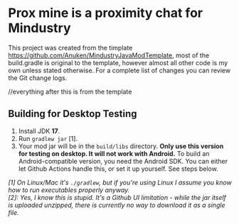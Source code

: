 # Prox mine is a proximity chat for Mindustry
This project was created from the timplate https://github.com/Anuken/MindustryJavaModTemplate, most of the build.gradle is original to the template, however almost all other code is my own unless stated otherwise. For a complete list of changes you can review the Git change logs.

//everything after this is from the template
## Building for Desktop Testing

1. Install JDK **17**.
2. Run `gradlew jar` [1].
3. Your mod jar will be in the `build/libs` directory. **Only use this version for testing on desktop. It will not work with Android.**
To build an Android-compatible version, you need the Android SDK. You can either let Github Actions handle this, or set it up yourself. See steps below.

*[1]* *On Linux/Mac it's `./gradlew`, but if you're using Linux I assume you know how to run executables properly anyway.*  
*[2]: Yes, I know this is stupid. It's a Github UI limitation - while the jar itself is uploaded unzipped, there is currently no way to download it as a single file.*
